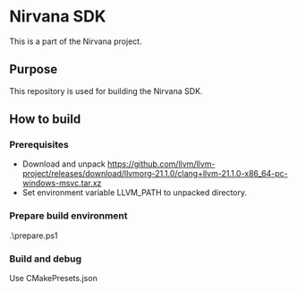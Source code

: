 # Nirvana SDK

This is a part of the Nirvana project.

## Purpose

This repository is used for building the Nirvana SDK.

## How to build

### Prerequisites

- Download and unpack https://github.com/llvm/llvm-project/releases/download/llvmorg-21.1.0/clang+llvm-21.1.0-x86_64-pc-windows-msvc.tar.xz
- Set environment variable LLVM_PATH to unpacked directory.

### Prepare build environment

.\prepare.ps1

### Build and debug

Use CMakePresets.json
